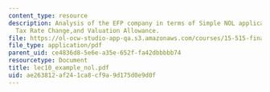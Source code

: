 ```yaml
---
content_type: resource
description: Analysis of the EFP company in terms of Simple NOL application, Future
  Tax Rate Change,and Valuation Allowance.
file: https://ol-ocw-studio-app-qa.s3.amazonaws.com/courses/15-515-financial-accounting-fall-2003/ae263812af241ca8cf9a9d175d0e9d0f_lec10_example_nol.pdf
file_type: application/pdf
parent_uid: ce4836d8-5e6e-a35e-652f-fa42dbbbbb74
resourcetype: Document
title: lec10_example_nol.pdf
uid: ae263812-af24-1ca8-cf9a-9d175d0e9d0f
---
```

